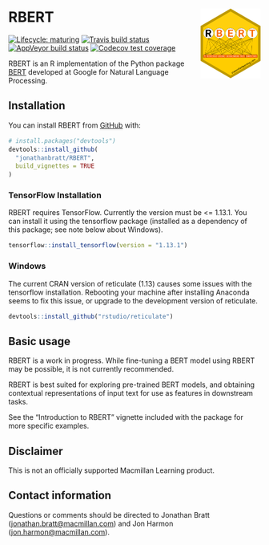
<!-- README.md is generated from README.Rmd. Please edit that file -->

# RBERT <img src='man/figures/rbert_hex.png' align="right" height="138.5" />

<!-- badges: start -->

[![Lifecycle:
maturing](https://img.shields.io/badge/lifecycle-maturing-blue.svg)](https://www.tidyverse.org/lifecycle/#maturing)
[![Travis build
status](https://travis-ci.org/jonathanbratt/RBERT.svg?branch=master)](https://travis-ci.org/jonathanbratt/RBERT)
[![AppVeyor build
status](https://ci.appveyor.com/api/projects/status/github/jonathanbratt/RBERT?branch=master&svg=true)](https://ci.appveyor.com/project/jonathanbratt/RBERT)
[![Codecov test
coverage](https://codecov.io/gh/jonathanbratt/RBERT/branch/master/graph/badge.svg)](https://codecov.io/gh/jonathanbratt/RBERT?branch=master)
<!-- badges: end -->

RBERT is an R implementation of the Python package
[BERT](https://github.com/google-research/bert) developed at Google for
Natural Language Processing.

## Installation

You can install RBERT from [GitHub](https://github.com/) with:

``` r
# install.packages("devtools")
devtools::install_github(
  "jonathanbratt/RBERT", 
  build_vignettes = TRUE
)
```

### TensorFlow Installation

RBERT requires TensorFlow. Currently the version must be \<= 1.13.1. You
can install it using the tensorflow package (installed as a dependency
of this package; see note below about Windows).

``` r
tensorflow::install_tensorflow(version = "1.13.1")
```

### Windows

The current CRAN version of reticulate (1.13) causes some issues with
the tensorflow installation. Rebooting your machine after installing
Anaconda seems to fix this issue, or upgrade to the development version
of reticulate.

``` r
devtools::install_github("rstudio/reticulate")
```

## Basic usage

RBERT is a work in progress. While fine-tuning a BERT model using RBERT
may be possible, it is not currently recommended.

RBERT is best suited for exploring pre-trained BERT models, and
obtaining contextual representations of input text for use as features
in downstream tasks.

See the “Introduction to RBERT” vignette included with the package for
more specific examples.

## Disclaimer

This is not an officially supported Macmillan Learning product.

## Contact information

Questions or comments should be directed to Jonathan Bratt
(<jonathan.bratt@macmillan.com>) and Jon Harmon
(<jon.harmon@macmillan.com>).
